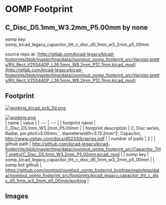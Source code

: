 # OOMP Footprint  
## C_Disc_D5.1mm_W3.2mm_P5.00mm  by none  
  
oomp key: oomp_kicad_legacy_capacitor_tht_c_disc_d5_1mm_w3_2mm_p5_00mm  
  
source repo at: [http://gitlab.com/kicad-legacy/kicad-footprints/blob/master/tmp/data//oomlout_oomp_footprint_src/Varistor.pretty/RV_Rect_V25S440P_L26.5mm_W8.2mm_P12.7mm.kicad_mod](http://gitlab.com/kicad-legacy/kicad-footprints/blob/master/tmp/data//oomlout_oomp_footprint_src/Varistor.pretty/RV_Rect_V25S440P_L26.5mm_W8.2mm_P12.7mm.kicad_mod)  
## Footprint  
  
[![working_kicad_pcb_3d.png](working_kicad_pcb_3d_600.png)](working_kicad_pcb_3d.png)  
  
[![working.png](working_600.png)](working.png)  
| name | value | 
| --- | --- | 
| footprint name | C_Disc_D5.1mm_W3.2mm_P5.00mm | 
| footprint description | C, Disc series, Radial, pin pitch=5.00mm, , diameter*width=5.1*3.2mm^2, Capacitor, http://www.vishay.com/docs/45233/krseries.pdf | 
| number of pads | 2 | 
| github path | http://github.com/kicad-legacy/kicad-footprints/blob/master/tmp/data//oomlout_oomp_footprint_src/Capacitor_THT.pretty/C_Disc_D5.1mm_W3.2mm_P5.00mm.kicad_mod | 
| oomp key | oomp_kicad_legacy_capacitor_tht_c_disc_d5_1mm_w3_2mm_p5_00mm | 
| oomp bot github | https://github.com/oomlout/oomlout_oomp_footprint_bot/tree/main/tmp/data//oomlout_oomp_footprint_src/footprints/kicad_legacy_capacitor_tht_c_disc_d5_1mm_w3_2mm_p5_00mm/working | 
## Images  
